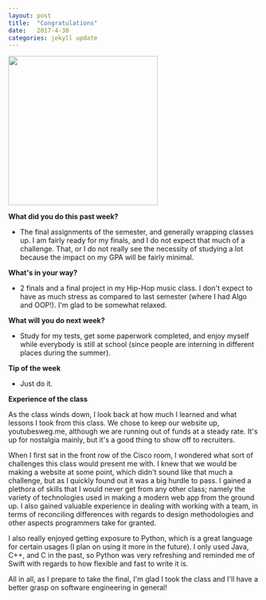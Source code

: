 ```yaml
---
layout: post
title:  "Congratulations"
date:   2017-4-30
categories: jekyll update
---
```


<img src="/assets/profpic.JPG" width="300">

**What did you do this past week?**

- The final assignments of the semester, and generally wrapping classes up. I am fairly ready for my finals, and I do not expect that much of a challenge. That, or I do not really see the necessity of studying a lot because the impact on my GPA will be fairly minimal.

**What's in your way?**

- 2 finals and a final project in my Hip-Hop music class. I don't expect to have as much stress as compared to last semester (where I had Algo and OOP!). I'm glad to be somewhat relaxed.

**What will you do next week?**

- Study for my tests, get some paperwork completed, and enjoy myself while everybody is still at school (since people are interning in different places during the summer).

**Tip of the week**

- Just do it.

**Experience of the class**

As the class winds down, I look back at how much I learned and what lessons I took from this class. We chose to keep our website up, youtubesweg.me, although we are running out of funds at a steady rate. It's up for nostalgia mainly, but it's a good thing to show off to recruiters. 

When I first sat in the front row of the Cisco room, I wondered what sort of challenges this class would present me with. I knew that we would be making a website at some point, which didn't sound like that much a challenge, but as I quickly found out it was a big hurdle to pass. I gained a plethora of skills that I would never get from any other class; namely the variety of technologies used in making a modern web app from the ground up. I also gained valuable experience in dealing with working with a team, in terms of reconciling differences with regards to design methodologies and other aspects programmers take for granted.

I also really enjoyed getting exposure to Python, which is a great language for certain usages (I plan on using it more in the future). I only used Java, C++, and C in the past, so Python was very refreshing and reminded me of Swift with regards to how flexible and fast to write it is.

All in all, as I prepare to take the final, I'm glad I took the class and I'll have a better grasp on software engineering in general!